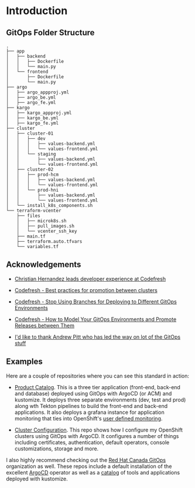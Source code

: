 # Introduction

## GitOps Folder Structure
```console
.
├── app
│   ├── backend
│   │   ├── Dockerfile
│   │   └── main.py
│   └── frontend
│       ├── Dockerfile
│       └── main.py
├── argo
│   ├── argo_appproj.yml
│   ├── argo_be.yml
│   ├── argo_fe.yml
├── kargo
│   ├── kargo_appproj.yml
│   ├── kargo_be.yml
│   ├── kargo_fe.yml
├── cluster
│   ├── cluster-01
│   │   ├── dev
│   │   │   ├── values-backend.yml
│   │   │   └── values-frontend.yml
│   │   └── staging
│   │       ├── values-backend.yml
│   │       └── values-frontend.yml
│   ├── cluster-02
│   │   ├── prod-hcm
│   │   │   ├── values-backend.yml
│   │   │   └── values-frontend.yml
│   │   └── prod-hni
│   │       ├── values-backend.yml
│   │       └── values-frontend.yml
│   └── install_k8s_components.sh
└── terraform-vcenter
    ├── files
    │   ├── microk8s.sh
    │   ├── pull_images.sh
    │   └── vcenter_ssh_key
    ├── main.tf
    ├── terraform.auto.tfvars
    └── variables.tf
```

## Acknowledgements

- [Christian Hernandez leads developer experience at Codefresh ](https://github.com/christianh814)

- [Codefresh - Best practices for promotion between clusters](https://github.com/argoproj/argo-cd/discussions/5667)

- [Codefresh - Stop Using Branches for Deploying to Different GitOps Environments](https://codefresh.io/blog/stop-using-branches-deploying-different-gitops-environments/)

- [Codefresh - How to Model Your GitOps Environments and Promote Releases between Them](https://codefresh.io/blog/how-to-model-your-gitops-environments-and-promote-releases-between-them/)

- [I'd like to thank Andrew Pitt who has led the way on lot of the GitOps stuff](https://github.com/gnunn-gitops/standards/blob/master/folders.md#acknowledgements)


## Examples

Here are a couple of repositories where you can see this standard in action:

* [Product Catalog](https://github.com/gnunn-gitops/product-catalog). This is a three tier application (front-end, back-end and database) deployed using GitOps with ArgoCD (or ACM) and kustomize. It deploys three separate environments (dev, test and prod) along wth Tekton pipelines to build the front-end and back-end applications. It also deploys a grafana instance for application monitoring that ties into OpenShift's [user defined monitoring](https://docs.openshift.com/container-platform/4.6/monitoring/enabling-monitoring-for-user-defined-projects.html).

* [Cluster Configuration](https://github.com/gnunn-gitops/cluster-config). This repo shows how I configure my OpenShift clusters using GitOps with ArgoCD. It configures a number of things including certificates, authentication, default operators, console customizations, storage and more.

I also highly recommend checking out the [Red Hat Canada GitOps](https://github.com/redhat-canada-gitops) organization as well. These repos include a default installation of the excellent [ArgoCD](https://github.com/redhat-canada-gitops/argocd) operator as well as a [catalog](https://github.com/redhat-canada-gitops/catalog) of tools and applications deployed with kustomize.
